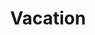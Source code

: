 ---
layout: list
title: Vacation
slug: vacation
category: blog
menu: false
submenu: true
order: 2
---
